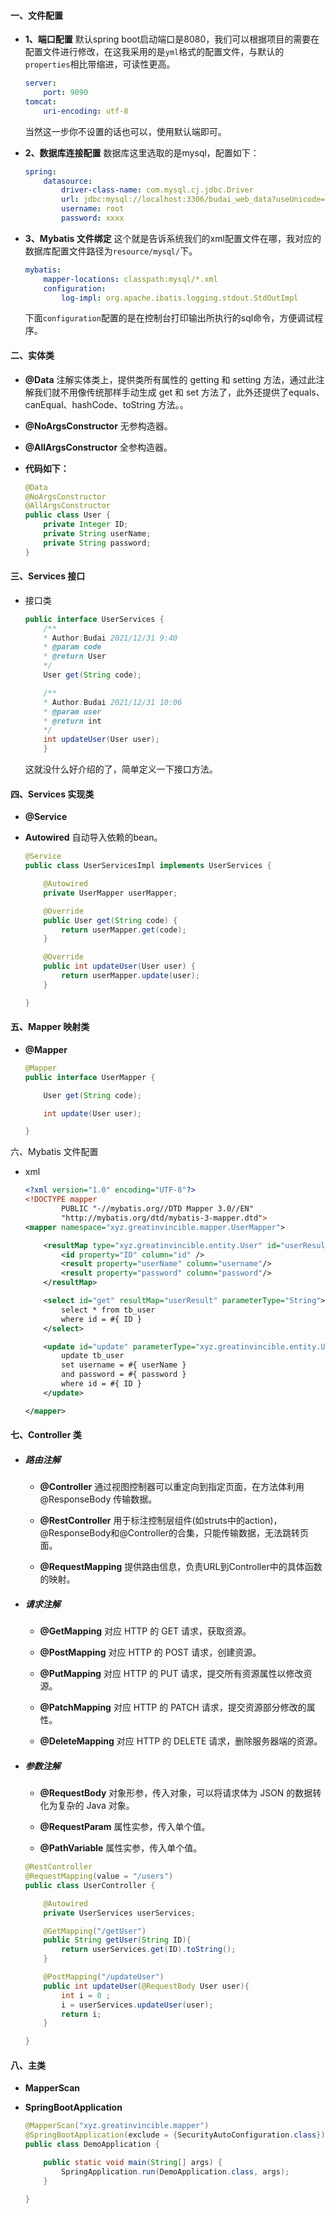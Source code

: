 #### 一、文件配置
 - **1、端口配置**
    默认spring boot启动端口是8080，我们可以根据项目的需要在配置文件进行修改，在这我采用的是`` yml ``格式的配置文件，与默认的`` properties ``相比带缩进，可读性更高。
    ```yml
    server:
        port: 9090
    tomcat:
        uri-encoding: utf-8
    ```

    当然这一步你不设置的话也可以，使用默认端即可。

 - **2、数据库连接配置**
    数据库这里选取的是mysql，配置如下：
    ```yml
    spring:
        datasource:
            driver-class-name: com.mysql.cj.jdbc.Driver
            url: jdbc:mysql://localhost:3306/budai_web_data?useUnicode=true&characterEncoding=utf-8&useSSL=false
            username: root
            password: xxxx
    ```

 - **3、Mybatis 文件绑定**
    这个就是告诉系统我们的xml配置文件在哪，我对应的数据库配置文件路径为`` resource/mysql/ ``下。
    ```yml
    mybatis:
        mapper-locations: classpath:mysql/*.xml
        configuration:
            log-impl: org.apache.ibatis.logging.stdout.StdOutImpl
    ```

    下面`` configuration ``配置的是在控制台打印输出所执行的sql命令，方便调试程序。


#### 二、实体类

 - **@Data**
    注解实体类上，提供类所有属性的 getting 和 setting 方法，通过此注解我们就不用像传统那样手动生成 get 和 set 方法了，此外还提供了equals、canEqual、hashCode、toString 方法。。

 - **@NoArgsConstructor**
    无参构造器。

 - **@AllArgsConstructor** 
    全参构造器。

 - **代码如下：**
    ```java
    @Data
    @NoArgsConstructor
    @AllArgsConstructor
    public class User {
        private Integer ID;
        private String userName;
        private String password;
    }
    ```


#### 三、Services 接口
 - 接口类
    ```java
    public interface UserServices {
        /**
        * Author:Budai 2021/12/31 9:40
        * @param code
        * @return User
        */
        User get(String code);

        /**
        * Author:Budai 2021/12/31 10:06
        * @param user
        * @return int
        */
        int updateUser(User user);
        }
    ```
    这就没什么好介绍的了，简单定义一下接口方法。


#### 四、Services 实现类
 - **@Service**

 - **Autowired**
    自动导入依赖的bean。

    ```java
    @Service
    public class UserServicesImpl implements UserServices {

        @Autowired
        private UserMapper userMapper;

        @Override
        public User get(String code) {
            return userMapper.get(code);
        }

        @Override
        public int updateUser(User user) {
            return userMapper.update(user);
        }

    }
    ```


#### 五、Mapper 映射类
 - **@Mapper**
    ```java
    @Mapper
    public interface UserMapper {

        User get(String code);

        int update(User user);

    }
    ```


六、Mybatis 文件配置
 - xml
    ```xml
    <?xml version="1.0" encoding="UTF-8"?>
    <!DOCTYPE mapper
            PUBLIC "-//mybatis.org//DTD Mapper 3.0//EN"
            "http://mybatis.org/dtd/mybatis-3-mapper.dtd">
    <mapper namespace="xyz.greatinvincible.mapper.UserMapper">

        <resultMap type="xyz.greatinvincible.entity.User" id="userResult">
            <id property="ID" column="id" />
            <result property="userName" column="username"/>
            <result property="password" column="password"/>
        </resultMap>

        <select id="get" resultMap="userResult" parameterType="String">
            select * from tb_user
            where id = #{ ID }
        </select>

        <update id="update" parameterType="xyz.greatinvincible.entity.User">
            update tb_user
            set username = #{ userName }
            and password = #{ password }
            where id = #{ ID }
        </update>

    </mapper>
    ```


#### 七、Controller 类
 - ##### 路由注解
    - **@Controller**
        通过视图控制器可以重定向到指定页面，在方法体利用 @ResponseBody 传输数据。



    - **@RestController**
        用于标注控制层组件(如struts中的action)，@ResponseBody和@Controller的合集，只能传输数据，无法跳转页面。

    - **@RequestMapping**
        提供路由信息，负责URL到Controller中的具体函数的映射。
    
 - ##### 请求注解
    - **@GetMapping**
        对应 HTTP 的 GET 请求，获取资源。

    - **@PostMapping**
        对应 HTTP 的 POST 请求，创建资源。

    - **@PutMapping** 
        对应 HTTP 的 PUT 请求，提交所有资源属性以修改资源。

    - **@PatchMapping** 
        对应 HTTP 的 PATCH 请求，提交资源部分修改的属性。

    - **@DeleteMapping** 
        对应 HTTP 的 DELETE 请求，删除服务器端的资源。

 - ##### 参数注解

    - **@RequestBody**
        对象形参，传入对象，可以将请求体为 JSON 的数据转化为复杂的 Java 对象。

    - **@RequestParam**
        属性实参，传入单个值。

    - **@PathVariable**
        属性实参，传入单个值。

    ```java
    @RestController
    @RequestMapping(value = "/users")
    public class UserController {

        @Autowired
        private UserServices userServices;

        @GetMapping("/getUser")
        public String getUser(String ID){
            return userServices.get(ID).toString();
        }

        @PostMapping("/updateUser")
        public int updateUser(@RequestBody User user){
            int i = 0 ;
            i = userServices.updateUser(user);
            return i;
        }

    }
    ```


#### 八、主类
 - **MapperScan**

 - **SpringBootApplication**
    ```java
    @MapperScan("xyz.greatinvincible.mapper")
    @SpringBootApplication(exclude = {SecurityAutoConfiguration.class})
    public class DemoApplication {

        public static void main(String[] args) {
            SpringApplication.run(DemoApplication.class, args);
        }

    }
    ```